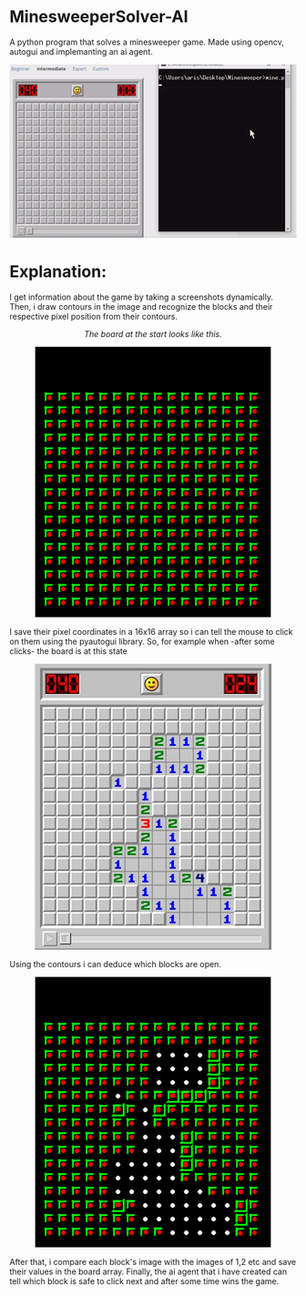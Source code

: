 # MinesweeperSolver-AI
A python program that solves a minesweeper game. Made using opencv, autogui and implemanting an ai agent.
<p align = "center"><img src = "https://github.com/ArisPagonopoulos/MinesweeperSolver-AI/blob/main/Readme/minesweeper_demo.gif"> </p>

# Explanation:
I get information about the game by taking a screenshots dynamically. Then, i draw contours in the image and recognize the blocks and their respective pixel position from their contours.
<p align = "center"><i>The board at the start looks like this.</i></p>
<p align = "center"> <img src = "https://github.com/ArisPagonopoulos/MinesweeperSolver-AI/blob//main/Readme/start_contours.png"> </p>
I save their pixel coordinates in a 16x16 array so i can tell the mouse to click on them using the pyautogui library.
So, for example when -after some clicks- the board is at this state
<p align = "center"> <img src = "https://github.com/ArisPagonopoulos/MinesweeperSolver-AI/blob/main/Readme/game.jpg"> </p>
Using the contours i can deduce which blocks are open. 
<p align = "center"> <img src = "https://github.com/ArisPagonopoulos/MinesweeperSolver-AI/blob/main/Readme/contours.png"> </p>
After that, i compare each block's image with the images of 1,2 etc and save their values in the board array.
Finally, the ai agent that i have created can tell which block is safe to click next and after some time wins the game.

